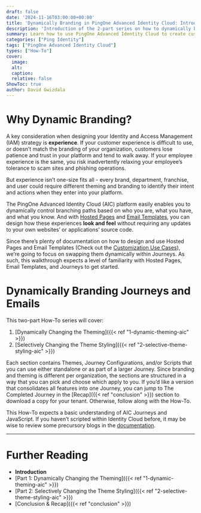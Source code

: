```yaml
---
draft: false
date: '2024-11-16T03:00:00+00:00'
title: 'Dynamically Branding in PingOne Advanced Identity Cloud: Introduction'
description: 'Introduction of the 2-part series on how to dynamically brand User Experience Journeys and Email Templates in PingOne AIC'
summary: Learn how to use PingOne Advanced Identity Cloud to create custom-themed experiences for each and every user
categories: ["Ping Identity"]
tags: ["PingOne Advanced Identity Cloud"]
types: ["How-To"]
cover:
  image:
  alt:
  caption:
  relative: false
ShowToc: true
author: David Gwizdala
---
```


# Why Dynamic Branding?

A key consideration when designing your Identity and Access Management (IAM) strategy is **experience**. If your customer experience is difficult to use, or doesn’t match the branding of your organization, customers lose patience and trust in your platform and tend to walk away. If your employee experience is the same, you risk inadvertently relaxing your employee’s tolerance to scam sites and phishing operations.

But experience isn’t one-size fits all - every brand, department, franchise, and user could require different theming and branding to identify their intent and actions when they enter into your platform.

The PingOne Advanced Identity Cloud (AIC) platform easily enables you to dynamically control branching paths based on who you are, what you have, and what you know. And with [Hosted Pages](https://docs.pingidentity.com/pingoneaic/latest/end-user/customize-login-enduser-pages.html) and [Email Templates](https://docs.pingidentity.com/pingoneaic/latest/tenants/email-templates.html), you can design how these experiences **look and feel** without requiring any updates to your own websites’ or applications’ source code.

Since there’s plenty of documentation on how to design and use Hosted Pages and Email Templates (Check out the [Customization Use Cases](https://docs.pingidentity.com/pingoneaic/latest/use-cases/preface-pages/customization.html)), we’re going to focus on swapping them dynamically within Journeys. As such, this walkthrough expects a level of familiarity with Hosted Pages, Email Templates, and Journeys to get started.

# Dynamically Branding Journeys and Emails

This two-part How-To series will cover:

1. [Dynamically Changing the Theming]({{< ref "1-dynamic-theming-aic" >}})
2. [Selectively Changing the Theme Styling]({{< ref "2-selective-theme-styling-aic" >}})

Each section contains Themes, Journey Configurations, and/or Scripts that you can use either standalone or as part of a larger Journey. Since branding and theming is different per organization, the sections are structured in a way that you can pick and choose which apply to you. If you’d like a version that consolidates all features into one Journey, you can jump to The Completed Journey in the [Recap]({{< ref "conclusion" >}}) section to download a copy for your tenant. Otherwise, follow along with the How-To.

This How-To expects a basic understanding of AIC Journeys and JavaScript. If you haven’t scripted within Identity Cloud before, it may be wise to review some precursory blogs in the [documentation](https://docs.pingidentity.com).

---

# Further Reading

- **Introduction**
- [Part 1: Dynamically Changing the Theming]({{< ref "1-dynamic-theming-aic" >}})
- [Part 2: Selectively Changing the Theme Styling]({{< ref "2-selective-theme-styling-aic" >}})
- [Conclusion & Recap]({{< ref "conclusion" >}})